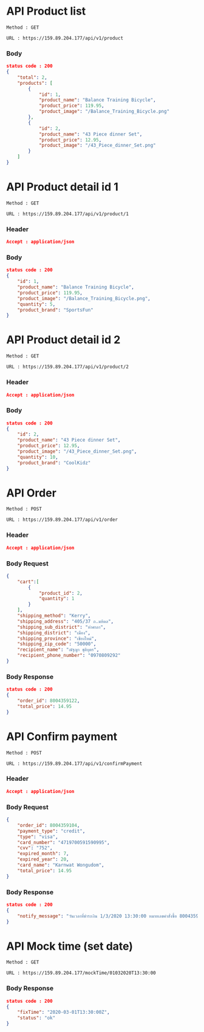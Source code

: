 # API Product list

`Method : GET`

`URL : https://159.89.204.177/api/v1/product`

### Body

```json
status code : 200
{
    "total": 2,
    "products": [
        {
            "id": 1,
            "product_name": "Balance Training Bicycle",
            "product_price": 119.95,
            "product_image": "/Balance_Training_Bicycle.png"
        },
        {
            "id": 2,
            "product_name": "43 Piece dinner Set",
            "product_price": 12.95,
            "product_image": "/43_Piece_dinner_Set.png"
        }
    ]
}
```

# API Product detail id 1

`Method : GET`

`URL : https://159.89.204.177/api/v1/product/1`

### Header

```json
Accept : application/json
```

### Body

```json
status code : 200
{
    "id": 1,
    "product_name": "Balance Training Bicycle",
    "product_price": 119.95,
    "product_image": "/Balance_Training_Bicycle.png",
    "quantity": 5,
    "product_brand": "SportsFun"
}
```

# API Product detail id 2

`Method : GET`

`URL : https://159.89.204.177/api/v1/product/2`

### Header

```json
Accept : application/json
```

### Body

```json
status code : 200
{
    "id": 2,
    "product_name": "43 Piece dinner Set",
    "product_price": 12.95,
    "product_image": "/43_Piece_dinner_Set.png",
    "quantity": 10,
    "product_brand": "CoolKidz"
}
```

# API Order

`Method : POST`

`URL : https://159.89.204.177/api/v1/order`

### Header

```json
Accept : application/json
```

### Body Request

```json
{
	"cart":[
		{
			"product_id": 2,
			"quantity": 1
		}
	],
	"shipping_method": "Kerry",
	"shipping_address": "405/37 ถ.มหิดล",
	"shipping_sub_district": "ท่าศาลา",
	"shipping_district": "เมือง",
	"shipping_province": "เชียงใหม่",
	"shipping_zip_code": "50000",
	"recipient_name": "ณัฐญา ชุติบุตร",
	"recipient_phone_number": "0970809292"
}
```

### Body Response

```json
status code : 200
{
    "order_id": 8004359122,
    "total_price": 14.95
}
```

# API Confirm payment

`Method : POST`

`URL : https://159.89.204.177/api/v1/confirmPayment`

### Header

```json
Accept : application/json
```

### Body Request

```json
{
	"order_id": 8004359104,
	"payment_type": "credit",
	"type": "visa",
	"card_number": "4719700591590995",
	"cvv": "752",
	"expired_month": 7,
	"expired_year": 20,
	"card_name": "Karnwat Wongudom",
	"total_price": 14.95
}
```

### Body Response

```json
status code : 200
{
    "notify_message": "วันเวลาที่ชำระเงิน 1/3/2020 13:30:00 หมายเลขคำสั่งซื้อ 8004359104 คุณสามารถติดตามสินค้าผ่านช่องทาง Kerry หมายเลข 1785261900"
}
```

# API Mock time (set date)

`Method : GET`

`URL : https://159.89.204.177/mockTime/01032020T13:30:00`

### Body Response

```json
status code : 200
{
    "fixTime": "2020-03-01T13:30:00Z",
    "status": "ok"
}
```